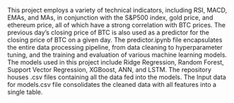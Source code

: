 This project employs a variety of technical indicators, including RSI, MACD, EMAs, and MAs, in conjunction with the S&P500 index, gold price, and ethereum price, all of which have a strong correlation with BTC prices. The previous day’s closing price of BTC is also used as a predictor for the closing price of BTC on a given day.
The predictor.ipynb file encapsulates the entire data processing pipeline, from data cleaning to hyperparameter tuning, and the training and evaluation of various machine learning models. The models used in this project include Ridge Regression, Random Forest, Support Vector Regression, XGBoost, ANN, and LSTM.
The repository houses .csv files containing all the data fed into the models. The Input data for models.csv file consolidates the cleaned data with all features into a single table.
